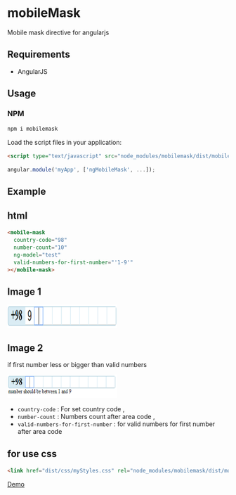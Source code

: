 # mobileMask

Mobile mask directive for angularjs

## Requirements

- AngularJS

## Usage

### NPM

```sh
npm i mobilemask
```

Load the script files in your application:

```html
<script type="text/javascript" src="node_modules/mobilemask/dist/mobileMask.js"></script>
```

```javascript
angular.module('myApp', ['ngMobileMask', ...]);
```

## Example

## html

```html
<mobile-mask
  country-code="98"
  number-count="10"
  ng-model="test"
  valid-numbers-for-first-number="'1-9'"
></mobile-mask>
```

## Image 1

<img alt="mask1" src="example/images/mask1.PNG" height="53" width="250" />

## Image 2

if first number less or bigger than valid numbers

<img alt="mask2" src="example/images/mask2.PNG" height="53" width="250" />

- `country-code` : For set country code ,
- `number-count` : Numbers count after area code ,
- `valid-numbers-for-first-number` : for valid numbers for first number after area code

## for use css

```html
<link href="dist/css/myStyles.css" rel="node_modules/mobilemask/dist/mobileMask.css"/>
```



<a href="http://mm.hadijahangiri.ir/" target="_blank">Demo</a>
